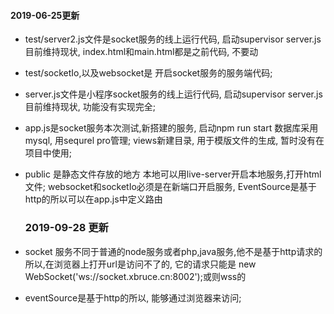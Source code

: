 #### 2019-06-25更新
- test/server2.js文件是socket服务的线上运行代码, 启动supervisor server.js
  目前维持现状,
  index.html和main.html都是之前代码, 不要动

- test/socketIo,以及websocket是 开启socket服务的服务端代码;

- server.js文件是小程序socket服务的线上运行代码, 启动supervisor server.js
  目前维持现状, 功能没有实现完全;

- app.js是socket服务本次测试,新搭建的服务, 启动npm run start
  数据库采用mysql, 用sequrel pro管理;
  views新建目录, 用于模版文件的生成, 暂时没有在项目中使用;

- public 是静态文件存放的地方
  本地可以用live-server开启本地服务,打开html文件;
  websocket和socketIo必须是在新端口开启服务, EventSource是基于http的所以可以在app.js中定义路由

  ### 2019-09-28 更新
- socket 服务不同于普通的node服务或者php,java服务,他不是基于http请求的所以,在浏览器上打开url是访问不了的, 它的请求只能是
new WebSocket('ws://socket.xbruce.cn:8002');或则wss的
- eventSource是基于http的所以, 能够通过浏览器来访问;







